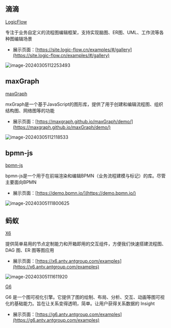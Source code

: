 ## 滴滴

[LogicFlow](https://github.com/didi/LogicFlow)

专注于业务自定义的流程图编辑框架，支持实现脑图、ER图、UML、工作流等各种图编辑场景

- 展示页面：[https://site.logic-flow.cn/examples/#/gallery](https://site.logic-flow.cn/examples/#/gallery)

![image-20240305112253493](https://gitee.com/lilyn/pic/raw/master/md-img/image-20240305112253493.png)



## maxGraph

[maxGraph](https://github.com/maxGraph/maxGraph)

mxGraph是一个基于JavaScript的图形库，提供了用于创建和编辑流程图、组织结构图、网络图等的功能



- 展示页面：[https://maxgraph.github.io/maxGraph/demo/](https://maxgraph.github.io/maxGraph/demo/)

![image-20240305112118533](https://gitee.com/lilyn/pic/raw/master/md-img/image-20240305112118533.png)



## bpmn-js

[bpmn-js](https://github.com/bpmn-io/bpmn-js)

bpmn-js是一个用于在前端渲染和编辑BPMN（业务流程建模与标记）的库。尽管主要面向BPMN

- 展示页面：[https://demo.bpmn.io/](https://demo.bpmn.io/)

![image-20240305111800625](https://gitee.com/lilyn/pic/raw/master/md-img/image-20240305111800625.png)



## 蚂蚁

[X6](https://github.com/antvis/X6)

提供简单易用的节点定制能力和开箱即用的交互组件，方便我们快速搭建流程图、DAG 图、ER 图等图应用

- 展示页面：[https://x6.antv.antgroup.com/examples](https://x6.antv.antgroup.com/examples)

![image-20240305111611920](https://gitee.com/lilyn/pic/raw/master/md-img/image-20240305111611920.png)

[G6](https://github.com/antvis/G6)

G6 是一个图可视化引擎。它提供了图的绘制、布局、分析、交互、动画等图可视化的基础能力。旨在让关系变得透明，简单。让用户获得关系数据的 Insight

- 展示页面：[https://g6.antv.antgroup.com/examples](https://g6.antv.antgroup.com/examples)